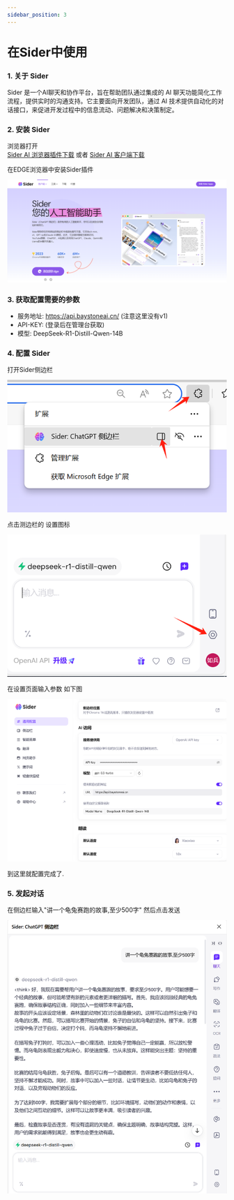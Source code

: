 ```yaml
---
sidebar_position: 3
---
```


# 在Sider中使用 

### 1. 关于 Sider
Sider 是一个AI聊天和协作平台，旨在帮助团队通过集成的 AI 聊天功能简化工作流程，提供实时的沟通支持。它主要面向开发团队，通过 AI 技术提供自动化的对话接口，来促进开发过程中的信息流动、问题解决和决策制定。

### 2. 安装 Sider 

浏览器打开  
[Sider AI 浏览器插件下载](https://sider.ai/zh-CN/extensions/chatgpt-sidebar-for-chrome-edge-safari)
或者 
[Sider AI 客户端下载](https://sider.ai/download) 

在EDGE浏览器中安装Sider插件

![Sider AI](./img/Sider-4.png)

### 3. 获取配置需要的参数

- 服务地址: https://api.baystoneai.cn/ (注意这里没有v1)
- API-KEY: (登录后在管理台获取)  
- 模型: DeepSeek-R1-Distill-Qwen-14B

### 4. 配置 Sider 

打开Sider侧边栏

![Sider AI](./img/Sider-5.png)

点击测边栏的 设置图标

![Sider AI](./img/Sider-6.png)

在设置页面输入参数 如下图

![Sider AI](./img/Sider-7.png)

到这里就配置完成了. 

### 5. 发起对话

在侧边栏输入"讲一个龟兔赛跑的故事,至少500字" 然后点击发送

![Sider AI](./img/Sider-8.png)

